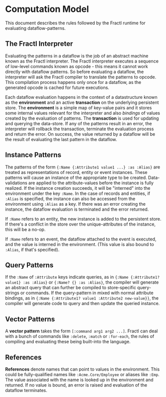 # Computation Model

This document describes the rules followed by the Fractl runtime for evaluating dataflow-patterns.

## The Fractl Interpreter

Evaluating the patterns in a dataflow is the job of an abstract machine known as the Fractl interpreter.
The Fractl interpreter executes a sequence of low-level commands known as opcode - this means it cannot work 
directly with dataflow patterns. So before evaluating a dataflow, the interpreter will ask the Fractl compiler 
to translate the patterns to opcode. This compilation process happens only once for a dataflow, as the generated 
opcode is cached for future executions.

Each dataflow evaluation happens in the context of a datastructure known as the **environment** and an active
**transaction** on the underlying persistent store. The **environment** is a simple map of key-value pairs and it
stores some internal values relevant for the interpreter and also *bindings* of values created by the evaluation of
patterns. The **transaction** is used for updating and querying the data-store. If any of the patterns result in an error,
the interpreter will rollback the transaction, terminate the evaluation process and return the error. On success, the value 
returned by a dataflow will be the result of evaluating the last pattern in the dataflow.

## Instance Patterns

The patterns of the form `{:Name {:Attribute1 value1 ...} :as :Alias}` are treated as representations of
record, entity or event instances. These patterns will cause an instance of the appropriate type to
be created. Data-validations are applied to the attribute-values before the instance is fully realized. 
If the instance creation succeeds, it will be "interned" into the environment under the key `:Name`. 
In the case of records and entities, if `:Alias` is specified, the instance can also be accessed from 
the environment using `:Alias` as a key. If there was an error creating the instance, the dataflow evaluation 
is terminated and the error returned.

If `:Name` refers to an entity, the new instance is added to the persistent store. If there's a conflict in the
store over the unique-attributes of the instance, this will be a no-op.

If `:Name` refers to an event, the dataflow attached to the event is executed, and the value is interned in the environment.
(This value is also bound to `:Alias`, if that's specified).

## Query Patterns

If the `:Name` of `:Attribute` keys indicate queries, as in `{:Name {:Attribute1? value1} :as :Alias}` or `{:Name? {} :as :Alias}`,
the compiler will generate an abstract query that can further be compiled to store-specific query-strings or commands.
If the query-pattern in mixed with normal attribute bindings, as in `{:Name {:Attribute1? value1 :Attribute2 new-value}}`, the
compiler will generate code to query and then update the queried instance.

## Vector Patterns

A **vector pattern** takes the form `[:command arg1 arg2 ...]`. Fractl can deal with a bunch of commands like `:delete`, 
`:match` or `:for-each`, the rules of compiling and evaluating these being built-into the language.

## References

**References** denote names that can point to values in the environment. This could be fully-qualified names like
`:Acme.Core/Employee` or aliases like `:Emp`. The value associated with the name is looked up in the environment and returned.
If no value is bound, an error is raised and evaluation of the dataflow terminates.
